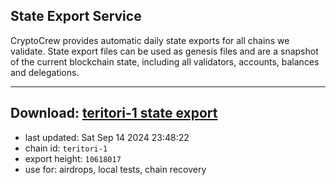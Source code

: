 ## State Export Service
CryptoCrew provides automatic daily state exports for all chains we validate. State export files can be used as genesis files and are a snapshot of the current blockchain state, including all validators, accounts, balances and delegations.

---
**Download: [teritori-1 state export](https://dl-eu2.ccvalidators.com/SERVICE/teritori/teritori-1_export_10618017.json)**
---

- last updated: Sat Sep 14 2024 23:48:22
- chain id: `teritori-1`
- export height: `10618017`
- use for: airdrops, local tests, chain recovery
